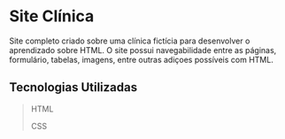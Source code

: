 # Site Clínica 
Site completo criado sobre uma clínica fictícia para desenvolver o aprendizado sobre HTML.
O site possui navegabilidade entre as páginas, formulário, tabelas, imagens, entre outras adiçoes possíveis com HTML.

## Tecnologias Utilizadas
 > HTML
> 
 > CSS


